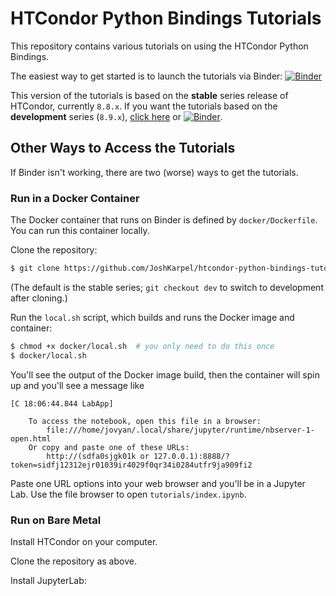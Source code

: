 # HTCondor Python Bindings Tutorials

This repository contains various tutorials on using the HTCondor Python Bindings.

The easiest way to get started is to launch the tutorials via Binder: 
[![Binder](https://mybinder.org/badge_logo.svg)](https://mybinder.org/v2/gh/JoshKarpel/htcondor-python-bindings-tutorials/stable?filepath=tutorials%2Findex.ipynb)

This version of the tutorials is based on the **stable** series release of HTCondor, currently `8.8.x`.
If you want the tutorials based on the **development** series (`8.9.x`), 
[click here](https://github.com/JoshKarpel/htcondor-python-bindings-tutorials/dev)
or [![Binder](https://mybinder.org/badge_logo.svg)](https://mybinder.org/v2/gh/JoshKarpel/htcondor-python-bindings-tutorials/dev?filepath=tutorials%2Findex.ipynb).

## Other Ways to Access the Tutorials

If Binder isn't working, there are two (worse) ways to get the tutorials.

### Run in a Docker Container

The Docker container that runs on Binder is defined by `docker/Dockerfile`.
You can run this container locally.

Clone the repository:

```bash
$ git clone https://github.com/JoshKarpel/htcondor-python-bindings-tutorials
```

(The default is the stable series; `git checkout dev` to switch to development after cloning.)

Run the `local.sh` script, which builds and runs the Docker image and container:

```bash
$ chmod +x docker/local.sh  # you only need to do this once
$ docker/local.sh
```

You'll see the output of the Docker image build, then the container will spin up and you'll see a message like

```
[C 18:06:44.844 LabApp]

    To access the notebook, open this file in a browser:
        file:///home/jovyan/.local/share/jupyter/runtime/nbserver-1-open.html
    Or copy and paste one of these URLs:
        http://(sdfa0sjgk01k or 127.0.0.1):8888/?token=sidfj12312ejr01039ir4029f0qr34i0284utfr9ja909fi2
```

Paste one URL options into your web browser and you'll be in a Jupyter Lab.
Use the file browser to open `tutorials/index.ipynb`.


### Run on Bare Metal

Install HTCondor on your computer.

Clone the repository as above.

Install JupyterLab:
